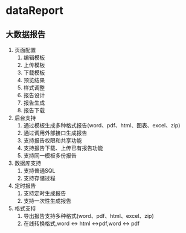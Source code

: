 # dataReport
## 大数据报告 ##


1. 页面配置
	1. 编辑模板
	2. 上传模板
	3. 下载模板
	2. 预览结果
	3. 样式调整
	4. 报告设计
	5. 报告生成
	6. 报告下载
2. 后台支持
	1. 通过模板生成多种格式报告(word、pdf、html、图表、excel、zip)
	2. 通过调用外部接口生成报告
	3. 支持报告权限和共享功能
	4. 支持报告下载、上传已有报告功能
	5. 支持同一模板多份报告
3. 数据库支持
	1. 支持普通SQL
	2. 支持存储过程
4. 定时报告
	1. 支持定时生成报告
	2. 支持一次性生成报告
5. 格式支持
	1. 导出报告支持多种格式(word、pdf、html、excel、zip)
	2. 在线转换格式,word <-> html <->pdf,word <-> pdf
	
